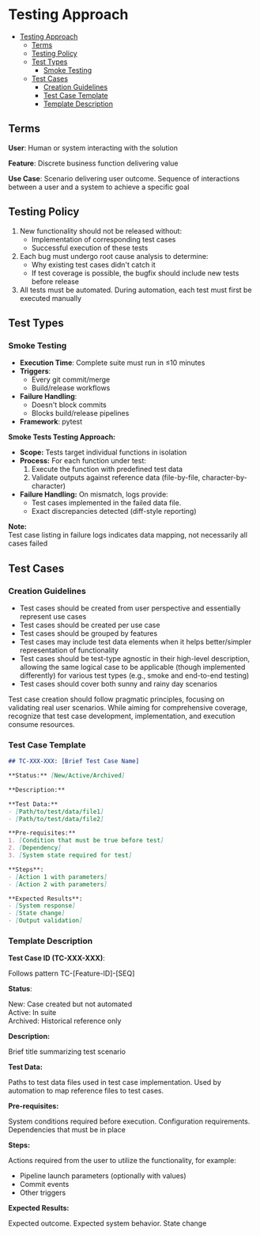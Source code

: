 # Testing Approach

- [Testing Approach](#testing-approach)
  - [Terms](#terms)
  - [Testing Policy](#testing-policy)
  - [Test Types](#test-types)
    - [Smoke Testing](#smoke-testing)
  - [Test Cases](#test-cases)
    - [Creation Guidelines](#creation-guidelines)
    - [Test Case Template](#test-case-template)
    - [Template Description](#template-description)

## Terms

**User**: Human or system interacting with the solution

**Feature**: Discrete business function delivering value

**Use Case**: Scenario delivering user outcome. Sequence of interactions between a user and a system to achieve a specific goal

## Testing Policy

1. New functionality should not be released without:
   - Implementation of corresponding test cases
   - Successful execution of these tests
2. Each bug must undergo root cause analysis to determine:
   - Why existing test cases didn't catch it
   - If test coverage is possible, the bugfix should include new tests before release
3. All tests must be automated. During automation, each test must first be executed manually

## Test Types

### Smoke Testing

- **Execution Time**: Complete suite must run in ≤10 minutes
- **Triggers**:
  - Every git commit/merge
  - Build/release workflows
- **Failure Handling**:
  - Doesn't block commits
  - Blocks build/release pipelines
- **Framework**: pytest

**Smoke Tests Testing Approach:**

- **Scope:** Tests target individual functions in isolation
- **Process:** For each function under test:
  1. Execute the function with predefined test data
  2. Validate outputs against reference data (file-by-file, character-by-character)
- **Failure Handling:** On mismatch, logs provide:
  - Test cases implemented in the failed data file.
  - Exact discrepancies detected (diff-style reporting)

**Note:**  
Test case listing in failure logs indicates data mapping, not necessarily all cases failed

## Test Cases

### Creation Guidelines

- Test cases should be created from user perspective and essentially represent use cases
- Test cases should be created per use case
- Test cases should be grouped by features
- Test cases may include test data elements when it helps better/simpler representation of functionality
- Test cases should be test-type agnostic in their high-level description, allowing the same logical case to be applicable (though implemented differently) for various test types (e.g., smoke and end-to-end testing)
- Test cases should cover both sunny and rainy day scenarios

Test case creation should follow pragmatic principles, focusing on validating real user scenarios. While aiming for comprehensive coverage, recognize that test case development, implementation, and execution consume resources.

### Test Case Template

```markdown
## TC-XXX-XXX: [Brief Test Case Name]

**Status:** [New/Active/Archived]

**Description:**

**Test Data:**
- [Path/to/test/data/file1]
- [Path/to/test/data/file2]

**Pre-requisites:**
1. [Condition that must be true before test]
2. [Dependency]
3. [System state required for test]

**Steps**:
- [Action 1 with parameters]
- [Action 2 with parameters]

**Expected Results**:
- [System response]
- [State change]
- [Output validation]
```

### Template Description

**Test Case ID (TC-XXX-XXX)**:

Follows pattern TC-[Feature-ID]-[SEQ]

**Status**:

New: Case created but not automated  
Active: In suite  
Archived: Historical reference only  

**Description:**

Brief title summarizing test scenario

**Test Data:**

Paths to test data files used in test case implementation. Used by automation to map reference files to test cases.

**Pre-requisites:**

System conditions required before execution. Configuration requirements. Dependencies that must be in place

**Steps:**

Actions required from the user to utilize the functionality, for example:

- Pipeline launch parameters (optionally with values)
- Commit events
- Other triggers

**Expected Results:**

Expected outcome. Expected system behavior. State change
